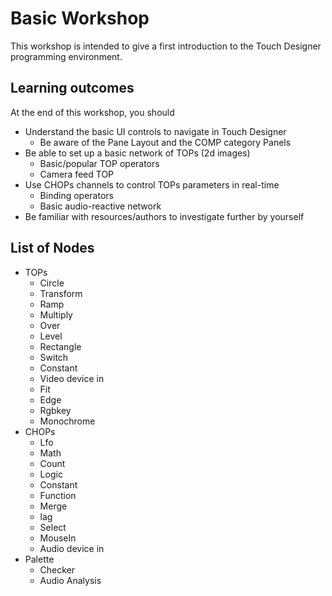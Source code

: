 # Basic Workshop

This workshop is intended to give a first introduction to the Touch Designer programming environment.

## Learning outcomes

At the end of this workshop, you should

* Understand the basic UI controls to navigate in Touch Designer
  * Be aware of the Pane Layout and the COMP category Panels 
* Be able to set up a basic network of TOPs (2d images)
  * Basic/popular TOP operators
  * Camera feed TOP
* Use CHOPs channels to control TOPs parameters in real-time
  * Binding operators
  * Basic audio-reactive network
* Be familiar with resources/authors to investigate further by yourself

## List of Nodes

* TOPs
  * Circle
  * Transform
  * Ramp
  * Multiply
  * Over
  * Level
  * Rectangle
  * Switch
  * Constant
  * Video device in
  * Fit
  * Edge
  * Rgbkey
  * Monochrome
* CHOPs
  * Lfo
  * Math
  * Count
  * Logic
  * Constant
  * Function
  * Merge
  * lag
  * Select
  * MouseIn
  * Audio device in
* Palette
  * Checker
  * Audio Analysis
